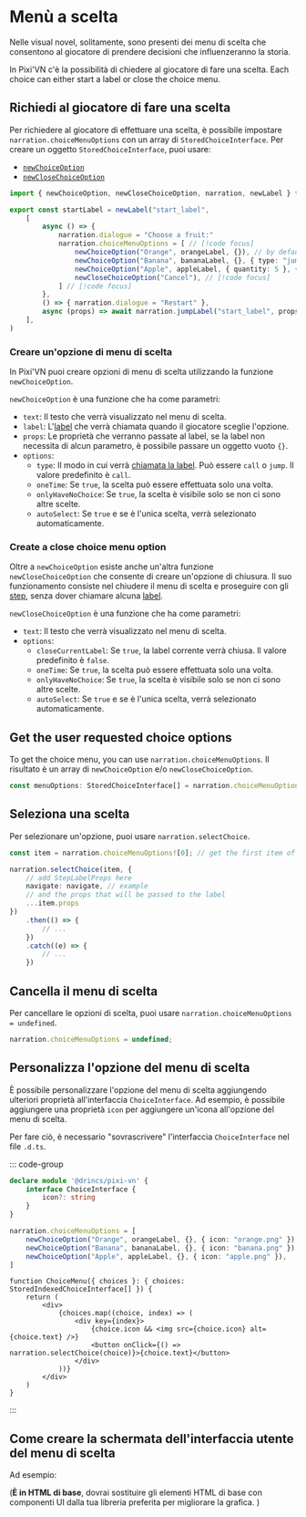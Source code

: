 # Menù a scelta

Nelle visual novel, solitamente, sono presenti dei menu di scelta che consentono al giocatore di prendere decisioni che influenzeranno la storia.

In Pixi'VN c'è la possibilità di chiedere al giocatore di fare una scelta. Each choice can either start a label or close the choice menu.

## Richiedi al giocatore di fare una scelta

Per richiedere al giocatore di effettuare una scelta, è possibile impostare `narration.choiceMenuOptions` con un array di `StoredChoiceInterface`. Per creare un oggetto `StoredChoiceInterface`, puoi usare:

- [`newChoiceOption`](#choice-menu-option)
- [`newCloseChoiceOption`](#choice-for-closing-the-menu)

```ts [labels/startLabel.ts]
import { newChoiceOption, newCloseChoiceOption, narration, newLabel } from "@drincs/pixi-vn"

export const startLabel = newLabel("start_label",
    [
        async () => {
            narration.dialogue = "Choose a fruit:"
            narration.choiceMenuOptions = [ // [!code focus]
                newChoiceOption("Orange", orangeLabel, {}), // by default, the label will be called by call // [!code focus]
                newChoiceOption("Banana", bananaLabel, {}, { type: "jump" }), // [!code focus]
                newChoiceOption("Apple", appleLabel, { quantity: 5 }, { type: "call" }), // [!code focus]
                newCloseChoiceOption("Cancel"), // [!code focus]
            ] // [!code focus]
        },
        () => { narration.dialogue = "Restart" },
        async (props) => await narration.jumpLabel("start_label", props)
    ],
)
```

<sandbox
template="wv63yr"
entry="/src/labels/startLabel.ts"
/>

### Creare un'opzione di menu di scelta

In Pixi'VN puoi creare opzioni di menu di scelta utilizzando la funzione `newChoiceOption`.

`newChoiceOption` è una funzione che ha come parametri:

- `text`: Il testo che verrà visualizzato nel menu di scelta.
- `label`: L'[label](/start/labels#label) che verrà chiamata quando il giocatore sceglie l'opzione.
- `props`: Le proprietà che verranno passate al label, se la label non necessita di alcun parametro, è possibile passare un oggetto vuoto `{}`.
- `options`:
  - `type`: Il modo in cui verrà [chiamata la label](/start/labels-flow.md#run-a-label). Può essere `call` o `jump`. Il valore predefinito è `call`.
  - `oneTime`: Se `true`, la scelta può essere effettuata solo una volta.
  - `onlyHaveNoChoice`: Se `true`, la scelta è visibile solo se non ci sono altre scelte.
  - `autoSelect`: Se `true` e se è l'unica scelta, verrà selezionato automaticamente.

### Create a close choice menu option

Oltre a `newChoiceOption` esiste anche un'altra funzione `newCloseChoiceOption` che consente di creare un'opzione di chiusura. Il suo funzionamento consiste nel chiudere il menu di scelta e proseguire con gli [step](/start/labels.md), senza dover chiamare alcuna [label](/start/labels.md#label).

`newCloseChoiceOption` è una funzione che ha come parametri:

- `text`: Il testo che verrà visualizzato nel menu di scelta.
- `options`:
  - `closeCurrentLabel`: Se `true`, la label corrente verrà chiusa. Il valore predefinito è `false`.
  - `oneTime`: Se `true`, la scelta può essere effettuata solo una volta.
  - `onlyHaveNoChoice`: Se `true`, la scelta è visibile solo se non ci sono altre scelte.
  - `autoSelect`: Se `true` e se è l'unica scelta, verrà selezionato automaticamente.

## Get the user requested choice options

To get the choice menu, you can use `narration.choiceMenuOptions`. Il risultato è un array di `newChoiceOption` e/o `newCloseChoiceOption`.

```typescript
const menuOptions: StoredChoiceInterface[] = narration.choiceMenuOptions;
```

## Seleziona una scelta

Per selezionare un'opzione, puoi usare `narration.selectChoice`.

```typescript
const item = narration.choiceMenuOptions![0]; // get the first item of the menu

narration.selectChoice(item, {
    // add StepLabelProps here
    navigate: navigate, // example
    // and the props that will be passed to the label
    ...item.props
})
    .then(() => {
        // ...
    })
    .catch((e) => {
        // ...
    })
```

## Cancella il menu di scelta

Per cancellare le opzioni di scelta, puoi usare `narration.choiceMenuOptions = undefined`.

```typescript
narration.choiceMenuOptions = undefined;
```

## Personalizza l'opzione del menu di scelta

È possibile personalizzare l'opzione del menu di scelta aggiungendo ulteriori proprietà all'interfaccia `ChoiceInterface`. Ad esempio, è possibile aggiungere una proprietà `icon` per aggiungere un'icona all'opzione del menu di scelta.

Per fare ciò, è necessario "sovrascrivere" l'interfaccia `ChoiceInterface` nel file `.d.ts`.

::: code-group

```typescript [pixi-vn.d.ts]
declare module '@drincs/pixi-vn' {
    interface ChoiceInterface {
        icon?: string
    }
}
```

```typescript
narration.choiceMenuOptions = [
    newChoiceOption("Orange", orangeLabel, {}, { icon: "orange.png" }),
    newChoiceOption("Banana", bananaLabel, {}, { icon: "banana.png" }),
    newChoiceOption("Apple", appleLabel, {}, { icon: "apple.png" }),
]
```

```tsx [screens/ChoiceMenu.tsx]
function ChoiceMenu({ choices }: { choices: StoredIndexedChoiceInterface[] }) {
    return (
        <div>
            {choices.map((choice, index) => (
                <div key={index}>
                    {choice.icon && <img src={choice.icon} alt={choice.text} />}
                    <button onClick={() => narration.selectChoice(choice)}>{choice.text}</button>
                </div>
            ))}
        </div>
    )
}
```

:::

## Come creare la schermata dell'interfaccia utente del menu di scelta

Ad esempio:

(**È in HTML di base**, dovrai sostituire gli elementi HTML di base con componenti UI dalla tua libreria preferita per migliorare la grafica. )

<sandbox
template="k8r2xf"
entry="/src/screens/ChoiceMenu.tsx"
/>
